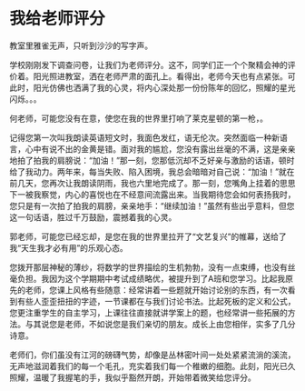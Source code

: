 # 我给老师评分

教室里雅雀无声，只听到沙沙的写字声。

学校刚刚发下调查问卷，让我们为老师评分。这不，同学们正一个个聚精会神的评价着。阳光照进教室，洒在老师严肃的面孔上。看得出，老师今天也有点紧张。可此时，阳光仿佛也洒满了我的心灵，将内心深处那一份份陈年的回忆，照耀的星光闪烁。。。

何老师，可能您没有在意，使您在我的世界里打响了莱克星顿的第一枪，。

记得您第一次叫我朗读英语短文时，我面色发红，语无伦次。突然面临一种新语言，心中有说不出的金黄是错。面对我的尴尬，您没有露出丝毫的不满，这是亲亲地拍了拍我的肩膀说：“加油！”那一刻，您那低沉却不乏好亲与激励的话语，顿时给了我动力。两年来，每当失败、陷入困境，我总会暗暗对自己说：“加油！”就在前几天，您再次让我朗读阴雨，我也六里地完成了。那一刻，您嘴角上挂着的思思下一被我察觉，内心的喜悦也在不经意间流露出来。当我期待您会如何表扬我时，您只是有一次拍了拍我的肩膀，亲亲地手：“继续加油！”虽然有些出乎意料，但您这一句话语，胜过千万鼓励，震撼着我的心灵。

郭老师，可能您已经忘却，是您在我的世界里拉开了“文艺复兴”的帷幕，送给了我“天生我才必有用”的乐观心态。

您拨开那层神秘的薄纱，将数学的世界描绘的生机勃勃，没有一点束缚，也没有丝毫负担。我因为这个学期期中考试成绩略优，被提升到了A班和您学习。比起我原先的老师，您课上风格有些随意：经常讲着一些题就开始讨论别的东西，有一次看到有些人歪歪扭扭的字迹，一节课都在与我们讨论书法。比起死板的定义和公式，您更注重学生的自主学习，上课往往直接就讲学案上的题，也经常讲一些拓展的方法。与其说您是老师，不如说您是我们亲切的朋友。成长上由您相伴，实多了几分诗意。

老师们，你们虽没有江河的磅礴气势，却像是丛林密叶间一处处紧紧流淌的溪流，无声地滋润着我们的每一个毛孔，充实着我们每一个稚嫩的细胞。此刻，阳光已久照耀，温暖了我握笔的手，我似乎豁然开朗，开始带着微笑给您评分。



















































































































